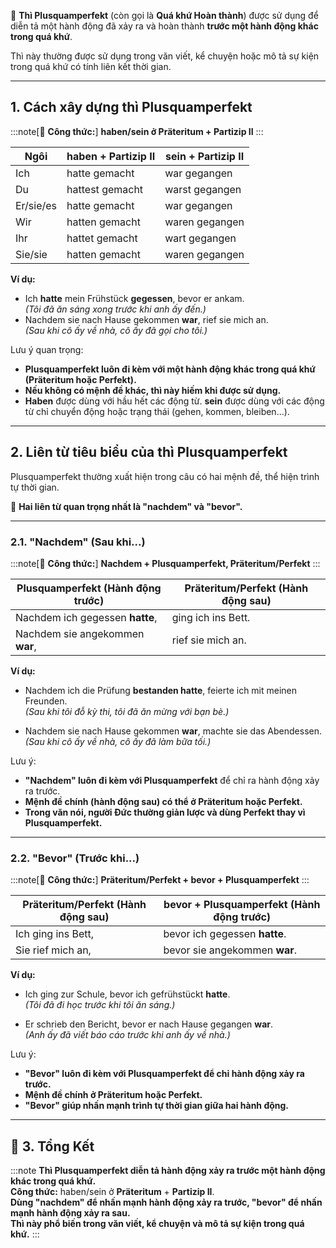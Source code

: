 
📌 **Thì Plusquamperfekt** (còn gọi là **Quá khứ Hoàn thành**) được sử dụng để diễn tả một hành động đã xảy ra và hoàn thành **trước một hành động khác trong quá khứ**.

Thì này thường được sử dụng trong văn viết, kể chuyện hoặc mô tả sự kiện trong quá khứ có tính liên kết thời gian.

---

## **1. Cách xây dựng thì Plusquamperfekt**

:::note[📌 **Công thức:**]
 **haben/sein ở Präteritum + Partizip II**
:::

|**Ngôi**|**haben** + Partizip II|**sein** + Partizip II|
|---|---|---|
|Ich|hatte gemacht|war gegangen|
|Du|hattest gemacht|warst gegangen|
|Er/sie/es|hatte gemacht|war gegangen|
|Wir|hatten gemacht|waren gegangen|
|Ihr|hattet gemacht|wart gegangen|
|Sie/sie|hatten gemacht|waren gegangen|

**Ví dụ:**

- Ich **hatte** mein Frühstück **gegessen**, bevor er ankam.  
    _(Tôi đã ăn sáng xong trước khi anh ấy đến.)_
- Nachdem sie nach Hause gekommen **war**, rief sie mich an.  
    _(Sau khi cô ấy về nhà, cô ấy đã gọi cho tôi.)_

 Lưu ý quan trọng:  

  - **Plusquamperfekt luôn đi kèm với một hành động khác trong quá khứ (Präteritum hoặc Perfekt).**  
  - **Nếu không có mệnh đề khác, thì này hiếm khi được sử dụng.**  
  - **Haben** được dùng với hầu hết các động từ. **sein** được dùng với các động từ chỉ chuyển động hoặc trạng thái (gehen, kommen, bleiben...).

---

## **2. Liên từ tiêu biểu của thì Plusquamperfekt**

 Plusquamperfekt thường xuất hiện trong câu có hai mệnh đề, thể hiện trình tự thời gian.

🔹 **Hai liên từ quan trọng nhất là "nachdem" và "bevor".**

---

### **2.1. "Nachdem" (Sau khi...)**

:::note[📌 **Công thức:**]
 **Nachdem + Plusquamperfekt, Präteritum/Perfekt**
:::

|**Plusquamperfekt (Hành động trước)**|**Präteritum/Perfekt (Hành động sau)**|
|---|---|
|Nachdem ich gegessen **hatte**,|ging ich ins Bett.|
|Nachdem sie angekommen **war**,|rief sie mich an.|

**Ví dụ:**

- Nachdem ich die Prüfung **bestanden hatte**, feierte ich mit meinen Freunden.  
    _(Sau khi tôi đỗ kỳ thi, tôi đã ăn mừng với bạn bè.)_

- Nachdem sie nach Hause gekommen **war**, machte sie das Abendessen.  
    _(Sau khi cô ấy về nhà, cô ấy đã làm bữa tối.)_

Lưu ý:  
  - **"Nachdem" luôn đi kèm với Plusquamperfekt** để chỉ ra hành động xảy ra trước.  
  - **Mệnh đề chính (hành động sau) có thể ở Präteritum hoặc Perfekt.**  
  - **Trong văn nói, người Đức thường giản lược và dùng Perfekt thay vì Plusquamperfekt.**

---

### **2.2. "Bevor" (Trước khi...)**

:::note[📌 **Công thức:**]
 **Präteritum/Perfekt + bevor + Plusquamperfekt**
:::

|**Präteritum/Perfekt (Hành động sau)**|**bevor + Plusquamperfekt (Hành động trước)**|
|---|---|
|Ich ging ins Bett,|bevor ich gegessen **hatte**.|
|Sie rief mich an,|bevor sie angekommen **war**.|

**Ví dụ:**

- Ich ging zur Schule, bevor ich gefrühstückt **hatte**.  
    _(Tôi đã đi học trước khi tôi ăn sáng.)_

- Er schrieb den Bericht, bevor er nach Hause gegangen **war**.  
    _(Anh ấy đã viết báo cáo trước khi anh ấy về nhà.)_

Lưu ý:  
  - **"Bevor" luôn đi kèm với Plusquamperfekt để chỉ hành động xảy ra trước.**  
  - **Mệnh đề chính ở Präteritum hoặc Perfekt.**  
  - **"Bevor" giúp nhấn mạnh trình tự thời gian giữa hai hành động.**

---

## **🎯 3. Tổng Kết**

:::note
  **Thì Plusquamperfekt diễn tả hành động xảy ra trước một hành động khác trong quá khứ.**  
  **Công thức:** haben/sein ở **Präteritum** + **Partizip II**.  
  **Dùng "nachdem" để nhấn mạnh hành động xảy ra trước, "bevor" để nhấn mạnh hành động xảy ra sau.**  
  **Thì này phổ biến trong văn viết, kể chuyện và mô tả sự kiện trong quá khứ.**
:::
